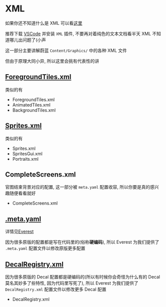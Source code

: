# XML

如果你还不知道什么是 XML 可以看[这里](https://saplonily.top/celeste_mod_tutorial/other/xml-speedrun/)

推荐下载 [VSCode](https://code.visualstudio.com/) 并安装 `XML` 插件, 不要再对着纯色的文本文档看半天 XML 不知道哪儿出问题了(小声


这一部分主要讲解蔚蓝 `Content/Graphics/` 中的各种 XML 文件

但由于原理大同小异, 所以这里会挑有代表性的讲

## [ForegroundTiles.xml](./tilesets.md)

类似的有

* ForegroundTiles.xml
* AnimatedTiles.xml
* BackgroundTiles.xml

## [Sprites.xml](./sprites_xml.md)

类似的有

* Sprites.xml
* SpritesGui.xml
* Portraits.xml

## CompleteScreens.xml

官图结束背景对应的配置, 这一部分被 `meta.yaml` 配置收容, 所以你要是真的感兴趣随便看看就好

* CompleteScreens.xml

## [.meta.yaml](../loenn/metadata.md)

详情见[Everest](https://github.com/EverestAPI/Resources/wiki/Map-Metadata#setting-up-a-metayaml-file)

因为很多原版的配置都是写在代码里的(俗称**硬编码**), 所以 Everest 为我们提供了 `.meta.yaml` 配置文件以修改原版更多配置


## [DecalRegistry.xml](../graphics.md#decalregistry)

因为很多原版的 Decal 配置都是硬编码的(所以有时候你会奇怪为什么有的 Decal 莫名其妙多了些特性, 因为代码里写死了), 所以 Everest 为我们提供了 `DecalRegistry.xml` 配置文件以修改更多 Decal 配置

* DecalRegistry.xml